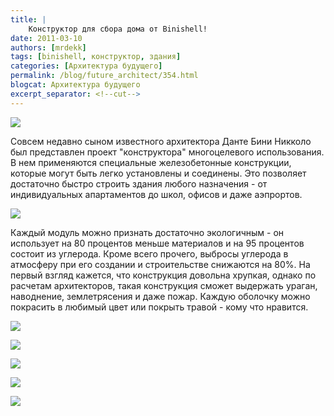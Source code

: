 ```yaml
---
title: |
    Конструктор для сбора дома от Binishell!
date: 2011-03-10
authors: [mrdekk]
tags: [binishell, конструктор, здания]
categories: [Архитектура будущего]
permalink: /blog/future_architect/354.html
blogcat: Архитектура будущего
excerpt_separator: <!--cut-->
---
```



![](http://itw66.ru/uploads/images/00/00/01/2011/03/10/6aa67d.jpg)


Совсем недавно сыном известного архитектора Данте Бини Никколо был представлен проект "конструктора" многоцелевого использования. В нем применяются специальные железобетонные конструкции, которые могут быть легко установлены и соединены. Это позволяет достаточно быстро строить здания любого назначения - от индивидуальных апартаментов до школ, офисов и даже аэпрортов.


<!--cut-->



![](http://itw66.ru/uploads/images/00/00/01/2011/03/10/36010f.jpg)


Каждый модуль можно признать достаточно экологичным - он использует на 80 процентов меньше материалов и на 95 процентов состоит из углерода. Кроме всего прочего, выбросы углерода в атмосферу при его создании и строительстве снижаются на 80%. На первый взгляд кажется, что конструкция довольна хрупкая, однако по расчетам архитекторов, такая конструкция сможет выдержать ураган, наводнение, землетрясения и даже пожар. Каждую оболочку можно покрасить в любимый цвет или покрыть травой - кому что нравится.


![](http://itw66.ru/uploads/images/00/00/01/2011/03/10/c20ece.jpg)


![](http://itw66.ru/uploads/images/00/00/01/2011/03/10/22f6ac.jpg)


![](http://itw66.ru/uploads/images/00/00/01/2011/03/10/2fa3a4.jpg)


![](http://itw66.ru/uploads/images/00/00/01/2011/03/10/698b03.jpg)


![](http://itw66.ru/uploads/images/00/00/01/2011/03/10/4c6d7e.jpg)

